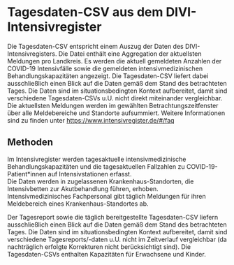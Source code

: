 # Tagesdaten-CSV aus dem DIVI-Intensivregister

Die Tagesdaten-CSV entspricht einem Auszug der Daten des DIVI-Intensivregisters. Die Datei enthält eine Aggregation der aktuellsten Meldungen pro Landkreis. Es werden die aktuell gemeldeten Anzahlen der COVID-19 Intensivfälle sowie die gemeldeten intensivmedizinischen Behandlungskapazitäten angezeigt. Die Tagesdaten-CSV liefert dabei ausschließlich einen Blick auf die Daten gemäß dem Stand des betrachteten Tages. Die Daten sind im situationsbedingten Kontext aufbereitet, damit sind verschiedene Tagesdaten-CSVs u.U. nicht direkt miteinander vergleichbar. Die aktuellsten Meldungen werden im gewählten Betrachtungszeitfenster über alle Meldebereiche und Standorte aufsummiert. Weitere Informationen sind zu finden unter https://www.intensivregister.de/#/faq 

## Methoden

Im Intensivregister werden tagesaktuelle intensivmedizinische Behandlungskapazitäten und die tagesaktuellen Fallzahlen zu COVID-19-Patient\*innen auf Intensivstationen erfasst.  
Die Daten werden in zugelassenen Krankenhaus-Standorten, die Intensivbetten zur Akutbehandlung führen, erhoben.  
Intensivmedizinisches Fachpersonal gibt täglich Meldungen für ihren Meldebereich eines Krankenhaus-Standortes ab.    

Der Tagesreport sowie die täglich bereitgestellte Tagesdaten-CSV liefern ausschließlich einen Blick auf die Daten gemäß dem Stand des betrachteten Tages. Die Daten sind im situationsbedingten Kontext aufbereitet, damit sind verschiedene Tagesreports/-daten u.U. nicht im Zeitverlauf vergleichbar (da nachträglich erfolgte Korrekturen nicht berücksichtigt sind). Die Tagesdaten-CSVs enthalten Kapazitäten für Erwachsene und Kinder.
